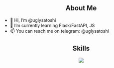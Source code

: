 <h2 align="center">About Me </h2>

- 👋 Hi, I’m @uglysatoshi
- 🌱 I’m currently learning Flask/FastAPI, JS
- 📫 You can reach me on telegram: @uglysatoshi


<h2 align="center">Skills </h2>
<p align="center">
  <a href="https://skillicons.dev">
    <img src="https://skillicons.dev/icons?i=python,golang,vscode,java,js,css,html,linux,figma,docker,mongodb,bash" />
  </a>
</p>
<p href="https://discord.gg/onlp" align="center">
    <img alt="" src="https://github-readme-stats.vercel.app/api?username=uglysatoshi&theme=tokyonight&show_icons=true">
</p>

